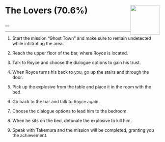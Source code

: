 # The Lovers (70.6%) <img style="float: right;" src="https://cdn.cloudflare.steamstatic.com/steamcommunity/public/images/apps/1091500/25bab7e2288262ad801664e62f241e2839edb457.jpg" width="96" height="96">

__

---

1. Start the mission “Ghost Town” and make sure to remain undetected while infiltrating the area.

2. Reach the upper floor of the bar, where Royce is located.

3. Talk to Royce and choose the dialogue options to gain his trust.

4. When Royce turns his back to you, go up the stairs and through the door.

5. Pick up the explosive from the table and place it in the room with the bed.

6. Go back to the bar and talk to Royce again.

7. Choose the dialogue options to lead him to the bedroom.

8. When he sits on the bed, detonate the explosive to kill him.

9. Speak with Takemura and the mission will be completed, granting you the achievement.